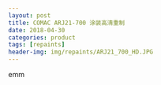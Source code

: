 ```yaml
---
layout: post
title: COMAC ARJ21-700 涂装高清重制
date: 2018-04-30
categories: product
tags: [repaints]
header-img: img/repaints/ARJ21_700_HD.JPG
---
```


emm
